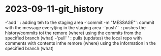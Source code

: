 # 2023-09-11-git_history
-'add <FILENAMES>' : adding teh <FILENAMES> to the staging area
-'commit -m "MESSAGE"': commit with the message everytjing in the staging area
-'push'<WHERE> <WHAT>' : pushes the history/commits toi the remore (where) using the commits from the specified branch (what)
-'pull' <WHERE> <WHAT>' : pulls (updates) the local repo with comments with contents inthe remore (where) using the information in the specified branch (what)